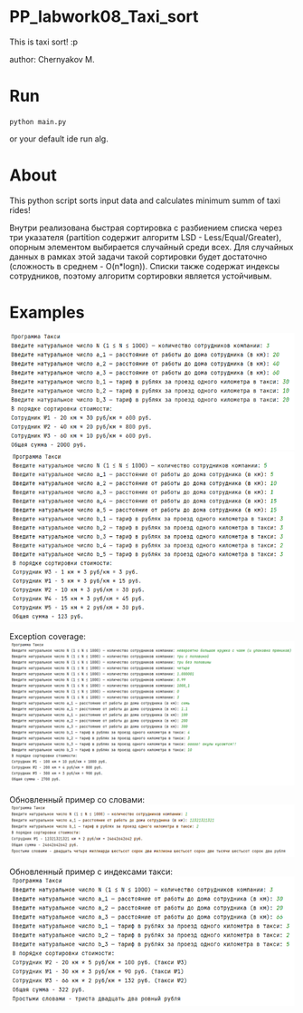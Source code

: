 # PP_labwork08_Taxi_sort
This is taxi sort! :p

author: Chernyakov M.

# Run

`python main.py`

or your default ide run alg.

# About

This python script sorts input data and calculates minimum summ of taxi rides!

Внутри реализована быстрая сортировка с разбиением списка через три указателя (partition содержит алгоритм LSD - Less/Equal/Greater), опорным элементом выбирается случайный среди всех. Для случайных данных в рамках этой задачи такой сортировки будет достаточно (сложность в среднем - O(n*logn)).
Списки также содержат индексы сотрудников, поэтому алгоритм сортировки является устойчивым.

# Examples

![Example image1](https://github.com/mruax/PP_labwork08_Taxi_sort/blob/master/src/example1.png?raw=true)
![Example image2](https://github.com/mruax/PP_labwork08_Taxi_sort/blob/master/src/example2.png?raw=true)

Exception coverage:
![Example image3](https://github.com/mruax/PP_labwork08_Taxi_sort/blob/master/src/example3.png?raw=true)

Обновленный пример со словами:
![Example image4](https://github.com/mruax/PP_labwork08_Taxi_sort/blob/master/src/example4.png?raw=true)

Обновленный пример с индексами такси:
![Example image5](https://github.com/mruax/PP_labwork08_Taxi_sort/blob/master/src/example5.png?raw=true)
